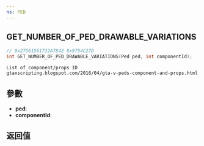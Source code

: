 ```yaml
---
ns: PED
---
```

## GET_NUMBER_OF_PED_DRAWABLE_VARIATIONS

```c
// 0x27561561732A7842 0x9754C27D
int GET_NUMBER_OF_PED_DRAWABLE_VARIATIONS(Ped ped, int componentId);
```

```
List of component/props ID  
gtaxscripting.blogspot.com/2016/04/gta-v-peds-component-and-props.html  
```

## 參數
* **ped**: 
* **componentId**: 

## 返回值
